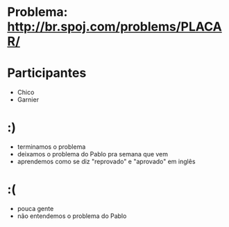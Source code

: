 # Problema: http://br.spoj.com/problems/PLACAR/

# Participantes

- Chico
- Garnier

# :)

- terminamos o problema
- deixamos o problema do Pablo pra semana que vem
- aprendemos como se diz "reprovado" e "aprovado" em inglês

# :(

- pouca gente
- não entendemos o problema do Pablo
